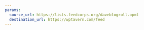 ```yaml
---
params:
  source_url: https://lists.feedcorps.org/daveblogroll.opml
  destination_url: https://wptavern.com/feed
---
```

